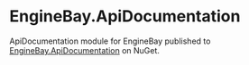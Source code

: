 # EngineBay.ApiDocumentation

ApiDocumentation module for EngineBay published to [EngineBay.ApiDocumentation](https://www.nuget.org/packages/EngineBay.ApiDocumentation/) on NuGet.
